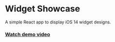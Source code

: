 # Widget Showcase

A simple React app to display iOS 14 widget designs.

### [Watch demo video](https://player.vimeo.com/video/462225121?title=0&byline=0&portrait=0)
